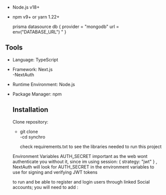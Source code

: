 - Node.js v18+
- npm v9+ or yarn 1.22+
 
  prisma
   datasource db {
     provider = "mongodb"
     url      = env("DATABASE_URL")   " 
   }
  

## Tools  
 
- Language: TypeScript
- Framework: Next.js  
-NextAuth
- Runtime Environment: Node.js
- Package Manager: npm


    ## Installation
   Clone repository:
    
  - git clone  
   -cd synchro

      check requirements.txt to see the   libraries needed to run this project 


   Environment Variables
  AUTH_SECRET important as the web wont authenticate you without it, since im using session: { strategy: "jwt" }  ,
   NextAuth will look for AUTH_SECRET in the environment variables to use for signing and verifying JWT tokens
   
   to run and be able to register and login users through linked Social accounts;
   you will need to add  :
